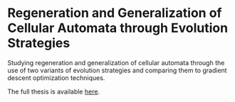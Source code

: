 # Regeneration and Generalization of Cellular Automata through Evolution Strategies

Studying regeneration and generalization of cellular automata through the use of two variants of evolution strategies and comparing them to gradient descent optimization techniques. 

The full thesis is available <a href="https://ntnuopen.ntnu.no/ntnu-xmlui/handle/11250/2778039" target="_blank">here</a>.

